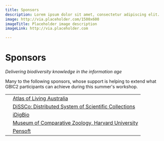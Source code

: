 ```yaml
---
title: Sponsors
description: Lorem ipsum dolor sit amet, consectetur adipiscing elit.
image: http://via.placeholder.com/1500x600
imageTitle: Placeholder image description
imageLink: http://via.placeholder.com

---
```

# Sponsors

_Delivering biodiversity knowledge in the information age_

Many to the following sponsors, whose support is helping to extend what GBIC2 participants can achieve during this summer's workshop. 

|   |   |
|---	|-----------------------------------------------------------------------------	|
|  	| [Atlas of Living Australia](https://www.ala.org.au) 	|
|  	| [DiSSCo: Distributed System of Scientific Collections](http://dissco.eu) 	|
|  	| [iDigBio](https://www.idigbio.org) 	|
|  	| [Museum of Comparative Zoology, Harvard University](http://mcz.harvard.edu) 	|
|  	| [Pensoft](https://pensoft.net) 	|
